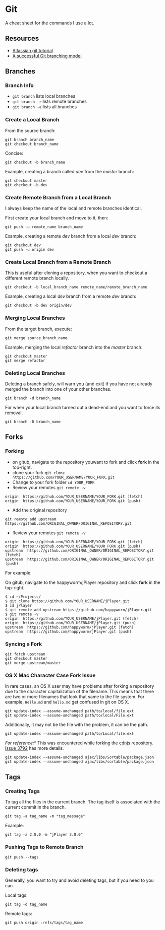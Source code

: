 # Git

A cheat sheet for the commands I use a lot.

## Resources

* [Atlassian git tutorial](https://www.atlassian.com/git/)
* [A successful Git branching model](http://nvie.com/posts/a-successful-git-branching-model/)

## Branches

### Branch Info

* `git branch` lists local branches
* `git branch -r` lists remote branches
* `git branch -a` lists all branches

### Create a Local Branch

From the source branch:
```
git branch branch_name
git checkout branch_name
```
Concise:
```
git checkout -b branch_name
```
Example, creating a branch called *dev* from the *master* branch:
```
git checkout master
git checkout -b dev
```

### Create Remote Branch from a Local Branch

I always keep the name of the local and remote branches identical.

First create your local branch and move to it, then:
```
git push -u remote_name branch_name
```
Example, creating a remote *dev* branch from a local *dev* branch:
```
git checkout dev
git push -u origin dev
```

### Create Local Branch from a Remote Branch

This is useful after cloning a repository, when you want to checkout a different remote branch locally.

```
git checkout -b local_branch_name remote_name/remote_branch_name
```
Example, creating a local *dev* branch from a remote *dev* branch:
```
git checkout -b dev origin/dev
```

### Merging Local Branches

From the target branch, execute:
```
git merge source_branch_name
```
Example, merging the local *refactor* branch into the *master* branch:
```
git checkout master
git merge refactor
```

### Deleting Local Branches

Deleting a branch safely, will warn you (and exit) if you have not already merged the branch into one of your other branches.
```
git branch -d branch_name
```
For when your local branch turned out a dead-end and you want to force its removal.
```
git branch -D branch_name
```

## Forks

### Forking

- on gitub, navigate to the repository youwant to fork and click **fork** in the top-right.
- clone your fork `git clone https://github.com/YOUR_USERNAME/YOUR_FORK.git`
- Change to your fork folder `cd YOUR_FORK`
- Review your remotes `git remote -v`
```
origin  https://github.com/YOUR_USERNAME/YOUR_FORK.git (fetch)
origin  https://github.com/YOUR_USERNAME/YOUR_FORK.git (push)
```
- Add the original repository
```
git remote add upstream https://github.com/ORIGINAL_OWNER/ORIGINAL_REPOSITORY.git
```
- Review your remotes `git remote -v`
```
origin  https://github.com/YOUR_USERNAME/YOUR_FORK.git (fetch)
origin  https://github.com/YOUR_USERNAME/YOUR_FORK.git (push)
upstream  https://github.com/ORIGINAL_OWNER/ORIGINAL_REPOSITORY.git (fetch)
upstream  https://github.com/ORIGINAL_OWNER/ORIGINAL_REPOSITORY.git (push)
```

For example:

On gitub, navigate to the happyworm/jPlayer repository and click **fork** in the top-right.
```
$ cd ~/Projects/
$ git clone https://github.com/YOUR_USERNAME/jPlayer.git
$ cd jPlayer
$ git remote add upstream https://github.com/happyworm/jPlayer.git
$ git remote -v
origin  https://github.com/YOUR_USERNAME/jPlayer.git (fetch)
origin  https://github.com/YOUR_USERNAME/jPlayer.git (push)
upstream  https://github.com/happyworm/jPlayer.git (fetch)
upstream  https://github.com/happyworm/jPlayer.git (push)
```


### Syncing a Fork

```
git fetch upstream
git checkout master
git merge upstream/master
```

### OS X Mac Character Case Fork Issue

In rare cases, an OS X user may have problems after forking a repository due to the character capitalization of the filename.
This means that there are two or more filenames that look that same to the file system.
For example, `Hello.md` and `hello.md` get confused in git on OS X.

```
git update-index --assume-unchanged path/to/local/file.ext
git update-index --assume-unchanged path/to/local/File.ext
```
Additionally, it may not be the file with the problem, it can be the path.
```
git update-index --assume-unchanged path/to/Local/file.ext
```

*For reference:** This was encountered while forking the [cdnjs](https://github.com/cdnjs/cdnjs.git) repository.
[Issue 3792](https://github.com/cdnjs/cdnjs/issues/3792) has more details.
```
git update-index --assume-unchanged ajax/libs/Sortable/package.json
git update-index --assume-unchanged ajax/libs/sortable/package.json
```

## Tags

### Creating Tags

To tag all the files in the current branch. The tag itself is associated with the current commit in the branch.
```
git tag -a tag_name -m "tag_message"
```
Example:
```
git tag -a 2.8.0 -m "jPlayer 2.8.0"
```

### Pushing Tags to Remote Branch

```
git push --tags
```

### Deleting tags

Generally, you want to try and avoid deleting tags, but if you need to you can.

Local tags:
```
git tag -d tag_name
```
Remote tags:
```
git push origin :refs/tags/tag_name
```
